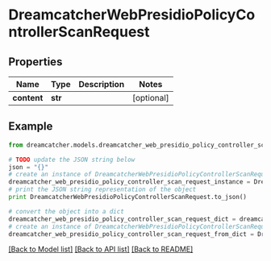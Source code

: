 # DreamcatcherWebPresidioPolicyControllerScanRequest


## Properties
Name | Type | Description | Notes
------------ | ------------- | ------------- | -------------
**content** | **str** |  | [optional] 

## Example

```python
from dreamcatcher.models.dreamcatcher_web_presidio_policy_controller_scan_request import DreamcatcherWebPresidioPolicyControllerScanRequest

# TODO update the JSON string below
json = "{}"
# create an instance of DreamcatcherWebPresidioPolicyControllerScanRequest from a JSON string
dreamcatcher_web_presidio_policy_controller_scan_request_instance = DreamcatcherWebPresidioPolicyControllerScanRequest.from_json(json)
# print the JSON string representation of the object
print DreamcatcherWebPresidioPolicyControllerScanRequest.to_json()

# convert the object into a dict
dreamcatcher_web_presidio_policy_controller_scan_request_dict = dreamcatcher_web_presidio_policy_controller_scan_request_instance.to_dict()
# create an instance of DreamcatcherWebPresidioPolicyControllerScanRequest from a dict
dreamcatcher_web_presidio_policy_controller_scan_request_from_dict = DreamcatcherWebPresidioPolicyControllerScanRequest.from_dict(dreamcatcher_web_presidio_policy_controller_scan_request_dict)
```
[[Back to Model list]](../README.md#documentation-for-models) [[Back to API list]](../README.md#documentation-for-api-endpoints) [[Back to README]](../README.md)


